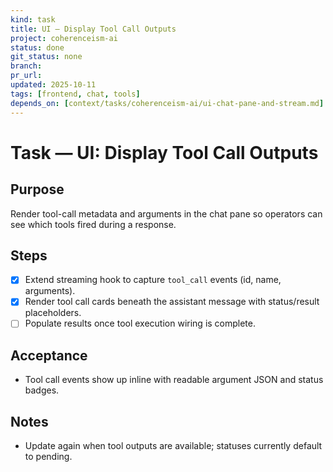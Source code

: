 ```yaml
---
kind: task
title: UI — Display Tool Call Outputs
project: coherenceism-ai
status: done
git_status: none
branch: 
pr_url: 
updated: 2025-10-11
tags: [frontend, chat, tools]
depends_on: [context/tasks/coherenceism-ai/ui-chat-pane-and-stream.md]
---
```


# Task — UI: Display Tool Call Outputs

## Purpose
Render tool-call metadata and arguments in the chat pane so operators can see which tools fired during a response.

## Steps
- [x] Extend streaming hook to capture `tool_call` events (id, name, arguments).
- [x] Render tool call cards beneath the assistant message with status/result placeholders.
- [ ] Populate results once tool execution wiring is complete.

## Acceptance
- Tool call events show up inline with readable argument JSON and status badges.

## Notes
- Update again when tool outputs are available; statuses currently default to pending.
